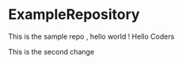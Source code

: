 # ExampleRepository 

This is the sample repo , hello world ! Hello Coders

This is the second change 